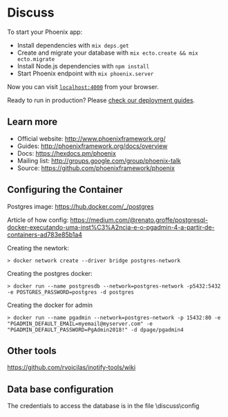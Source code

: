 # Discuss

To start your Phoenix app:

  * Install dependencies with `mix deps.get`
  * Create and migrate your database with `mix ecto.create && mix ecto.migrate`
  * Install Node.js dependencies with `npm install`
  * Start Phoenix endpoint with `mix phoenix.server`

Now you can visit [`localhost:4000`](http://localhost:4000) from your browser.

Ready to run in production? Please [check our deployment guides](http://www.phoenixframework.org/docs/deployment).

## Learn more

  * Official website: http://www.phoenixframework.org/
  * Guides: http://phoenixframework.org/docs/overview
  * Docs: https://hexdocs.pm/phoenix
  * Mailing list: http://groups.google.com/group/phoenix-talk
  * Source: https://github.com/phoenixframework/phoenix

## Configuring the Container


Postgres image: https://hub.docker.com/_/postgres

Article of how config: https://medium.com/@renato.groffe/postgresql-docker-executando-uma-inst%C3%A2ncia-e-o-pgadmin-4-a-partir-de-containers-ad783e85b1a4

Creating the newtork:

    > docker network create --driver bridge postgres-network

Creating the postgres docker:

    > docker run --name postgresdb --network=postgres-network -p5432:5432 -e POSTGRES_PASSWORD=postgres -d postgres
    
Creating the docker for admin

    > docker run --name pgadmin --network=postgres-network -p 15432:80 -e "PGADMIN_DEFAULT_EMAIL=myemail@myserver.com" -e "PGADMIN_DEFAULT_PASSWORD=PgAdmin2018!" -d dpage/pgadmin4

## Other tools

https://github.com/rvoicilas/inotify-tools/wiki

## Data base configuration

The credentials to access the database is in the file \discuss\config